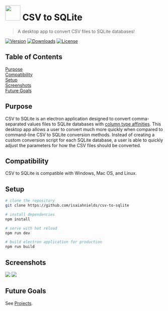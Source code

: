 # <img src="https://raw.githubusercontent.com/isaiahnields/csv-to-sqlite/master/build/icons/icon.png" width="48"> CSV to SQLite

> A desktop app to convert CSV files to SQLite databases!

[![Version](https://img.shields.io/github/package-json/v/isaiahnields/csv-to-sqlite.svg)](https://github.com/isaiahnields/csv-to-sqlite/releases/latest)
[![Downloads](https://img.shields.io/github/downloads/isaiahnields/csv-to-sqlite/total.svg)]()
[![License](https://img.shields.io/github/license/isaiahnields/csv-to-sqlite.svg)](https://github.com/isaiahnields/csv-to-sqlite/blob/master/LICENSE)



## Table of Contents

[Purpose](#purpose)<br>
[Compatibility](#compatibility)<br>
[Setup](#setup)<br>
[Screenshots](#screenshots)<br>
[Future Goals](#future-goals)<br>


## Purpose

CSV to SQLite is an electron application designed to convert comma-separated values files to SQLite databases with [column type affinities](https://www.sqlite.org/datatype3.html). This desktop app allows a user to convert much more quickly when compared to command-line CSV to SQLite conversion methods. Instead of creating a custom conversion script for each SQLite database, a user is able to quickly adjust the parameters for how the CSV files should be converted.

## Compatibility

CSV to SQLite is compatible with Windows, Mac OS, and Linux.

## Setup

``` bash
# clone the repository
git clone https://github.com/isaiahnields/csv-to-sqlite

# install dependencies
npm install

# serve with hot reload
npm run dev

# build electron application for production
npm run build
```

## Screenshots

<img src="https://raw.githubusercontent.com/isaiahnields/csv-to-sqlite/master/docs/table-list.png">
<img src="https://raw.githubusercontent.com/isaiahnields/csv-to-sqlite/master/docs/exporting.png">


## Future Goals

See [Projects](https://github.com/isaiahnields/csv-to-sqlite/projects).
